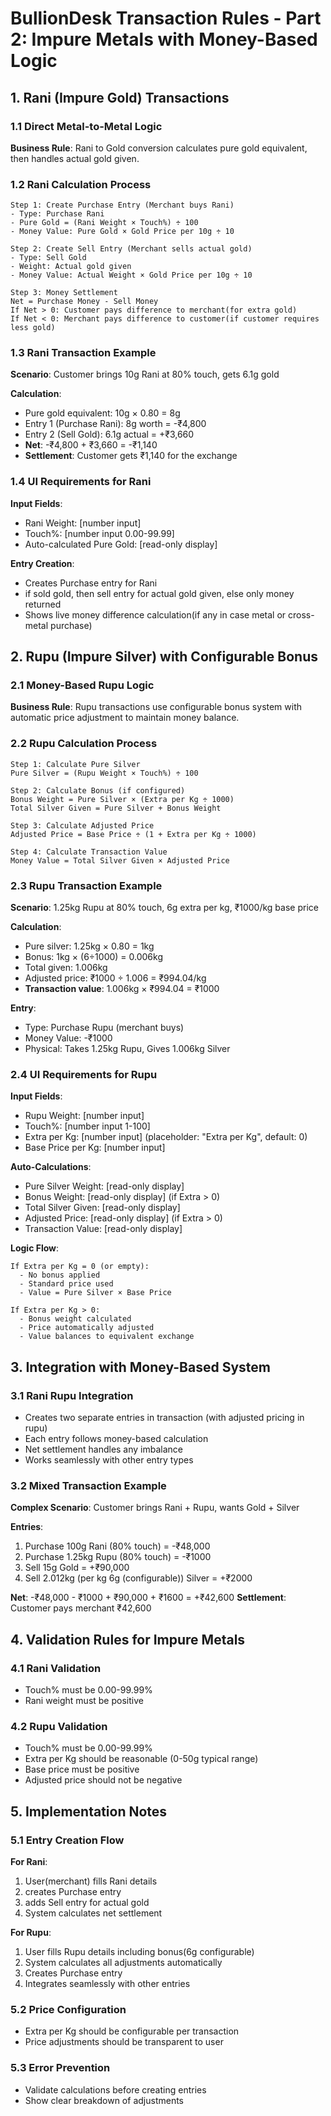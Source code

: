 # BullionDesk Transaction Rules - Part 2: Impure Metals with Money-Based Logic

## 1. Rani (Impure Gold) Transactions

### 1.1 Direct Metal-to-Metal Logic
**Business Rule**: Rani to Gold conversion calculates pure gold equivalent, then handles actual gold given.

### 1.2 Rani Calculation Process
```
Step 1: Create Purchase Entry (Merchant buys Rani)
- Type: Purchase Rani
- Pure Gold = (Rani Weight × Touch%) ÷ 100
- Money Value: Pure Gold × Gold Price per 10g ÷ 10

Step 2: Create Sell Entry (Merchant sells actual gold)
- Type: Sell Gold
- Weight: Actual gold given
- Money Value: Actual Weight × Gold Price per 10g ÷ 10

Step 3: Money Settlement
Net = Purchase Money - Sell Money
If Net > 0: Customer pays difference to merchant(for extra gold)
If Net < 0: Merchant pays difference to customer(if customer requires less gold)
```

### 1.3 Rani Transaction Example
**Scenario**: Customer brings 10g Rani at 80% touch, gets 6.1g gold

**Calculation**:
- Pure gold equivalent: 10g × 0.80 = 8g
- Entry 1 (Purchase Rani): 8g worth = -₹4,800
- Entry 2 (Sell Gold): 6.1g actual = +₹3,660
- **Net**: -₹4,800 + ₹3,660 = -₹1,140
- **Settlement**: Customer gets ₹1,140 for the exchange

### 1.4 UI Requirements for Rani
**Input Fields**:
- Rani Weight: [number input]
- Touch%: [number input 0.00-99.99]
- Auto-calculated Pure Gold: [read-only display]

**Entry Creation**:
- Creates Purchase entry for Rani
- if sold gold, then sell entry for actual gold given, else only money returned
- Shows live money difference calculation(if any in case metal or cross-metal purchase)

## 2. Rupu (Impure Silver) with Configurable Bonus

### 2.1 Money-Based Rupu Logic
**Business Rule**: Rupu transactions use configurable bonus system with automatic price adjustment to maintain money balance.

### 2.2 Rupu Calculation Process
```
Step 1: Calculate Pure Silver
Pure Silver = (Rupu Weight × Touch%) ÷ 100

Step 2: Calculate Bonus (if configured)
Bonus Weight = Pure Silver × (Extra per Kg ÷ 1000)
Total Silver Given = Pure Silver + Bonus Weight

Step 3: Calculate Adjusted Price
Adjusted Price = Base Price ÷ (1 + Extra per Kg ÷ 1000)

Step 4: Calculate Transaction Value
Money Value = Total Silver Given × Adjusted Price
```

### 2.3 Rupu Transaction Example
**Scenario**: 1.25kg Rupu at 80% touch, 6g extra per kg, ₹1000/kg base price

**Calculation**:
- Pure silver: 1.25kg × 0.80 = 1kg
- Bonus: 1kg × (6÷1000) = 0.006kg
- Total given: 1.006kg
- Adjusted price: ₹1000 ÷ 1.006 = ₹994.04/kg
- **Transaction value**: 1.006kg × ₹994.04 = ₹1000

**Entry**:
- Type: Purchase Rupu (merchant buys)
- Money Value: -₹1000
- Physical: Takes 1.25kg Rupu, Gives 1.006kg Silver

### 2.4 UI Requirements for Rupu
**Input Fields**:
- Rupu Weight: [number input]
- Touch%: [number input 1-100]
- Extra per Kg: [number input] (placeholder: "Extra per Kg", default: 0)
- Base Price per Kg: [number input]

**Auto-Calculations**:
- Pure Silver Weight: [read-only display]
- Bonus Weight: [read-only display] (if Extra > 0)
- Total Silver Given: [read-only display]
- Adjusted Price: [read-only display] (if Extra > 0)
- Transaction Value: [read-only display]

**Logic Flow**:
```
If Extra per Kg = 0 (or empty):
  - No bonus applied
  - Standard price used
  - Value = Pure Silver × Base Price

If Extra per Kg > 0:
  - Bonus weight calculated
  - Price automatically adjusted
  - Value balances to equivalent exchange
```

## 3. Integration with Money-Based System

### 3.1 Rani Rupu Integration
- Creates two separate entries in transaction (with adjusted pricing in rupu)
- Each entry follows money-based calculation
- Net settlement handles any imbalance
- Works seamlessly with other entry types

### 3.2 Mixed Transaction Example
**Complex Scenario**: Customer brings Rani + Rupu, wants Gold + Silver

**Entries**:
1. Purchase 100g Rani (80% touch) = -₹48,000
2. Purchase 1.25kg Rupu (80% touch) = -₹1000
3. Sell 15g Gold = +₹90,000
4. Sell 2.012kg (per kg 6g (configurable)) Silver = +₹2000

**Net**: -₹48,000 - ₹1000 + ₹90,000 + ₹1600 = +₹42,600
**Settlement**: Customer pays merchant ₹42,600

## 4. Validation Rules for Impure Metals

### 4.1 Rani Validation
- Touch% must be 0.00-99.99%
- Rani weight must be positive

### 4.2 Rupu Validation
- Touch% must be 0.00-99.99%
- Extra per Kg should be reasonable (0-50g typical range)
- Base price must be positive
- Adjusted price should not be negative

## 5. Implementation Notes

### 5.1 Entry Creation Flow
**For Rani**:
1. User(merchant) fills Rani details
2. creates Purchase entry
3. adds Sell entry for actual gold
4. System calculates net settlement

**For Rupu**:
1. User fills Rupu details including bonus(6g configurable)
2. System calculates all adjustments automatically
3. Creates Purchase entry
4. Integrates seamlessly with other entries

### 5.2 Price Configuration
- Extra per Kg should be configurable per transaction
- Price adjustments should be transparent to user

### 5.3 Error Prevention
- Validate calculations before creating entries
- Show clear breakdown of adjustments